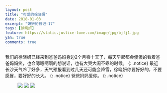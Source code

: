 ```yaml
---
layout: post
title: "可爱的徐晓妍"
date: 2018-01-03
excerpt: "妍妍的日记-17"
tags: [徐晓妍]
feature: https://static.justice-love.com/image/jpg/bjfj1.jpg
yan: true
comments: true
---
```

我们的徐晓妍已经来到爸爸妈妈身边2个月零十天了，每天早起都会傻傻的看着爸爸妈妈笑，也会嗯嗯啊啊的想说话，也有大哭大闹不乖的时候。
{: .notice}
最近长沙天气冷了好多，天气预报看到过几天还可能会降雪，徐晓妍你要好好的，不要感冒，要好好的长大。
{: .notice}
爸爸妈妈爱你。
{: .notice}
<figure>
    <a href="{{ site.staticUrl }}/yanyan/image/xizao1.JPG"><img src="{{ site.staticUrl }}/yanyan/image/xizao1.JPG" /></a>
    <a href="{{ site.staticUrl }}/yanyan/image/xizao2.JPG"><img src="{{ site.staticUrl }}/yanyan/image/xizao2.JPG" /></a>
    <a href="{{ site.staticUrl }}/yanyan/image/xizao3.JPG"><img src="{{ site.staticUrl }}/yanyan/image/xizao3.JPG" /></a>
</figure>
